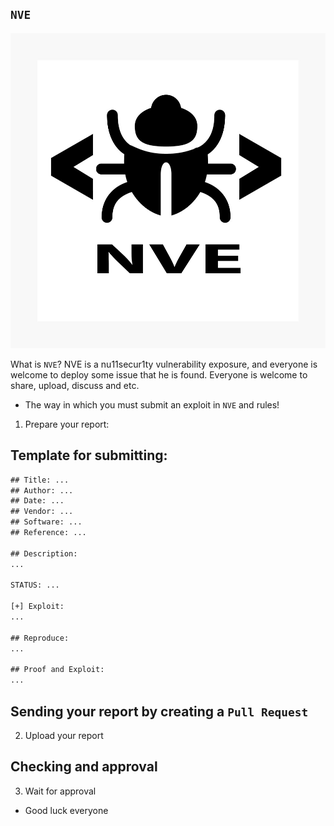 ## `NVE`

![](https://github.com/nu11secur1ty/NVE/blob/main/Docs/NVE.png)

What is `NVE`? NVE is a nu11secur1ty vulnerability exposure, and everyone is welcome to deploy some issue that he is found. 
Everyone is welcome to share, upload, discuss and etc.

- The way in which you must submit an exploit in `NVE` and rules!

1. Prepare your report:
## Template for submitting:

```txt
## Title: ...
## Author: ...
## Date: ...
## Vendor: ...
## Software: ...
## Reference: ...

## Description: 
...

STATUS: ...

[+] Exploit:
...

## Reproduce:
...

## Proof and Exploit:
...

```
## Sending your report by creating a `Pull Request`
2. Upload your report

## Checking and approval
3. Wait for approval

- Good luck everyone
